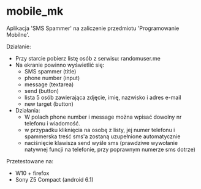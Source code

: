 # mobile_mk
Aplikacja 'SMS Spammer' na zaliczenie przedmiotu 'Programowanie Mobilne'.

Działanie:
- Przy starcie pobierz listę osób z serwisu: randomuser.me
- Na ekranie powinno wyświetlić się:
  * SMS spammer (title)
  * phone number (input)
  * message (textarea)
  * send (button)
  * lista 5 osób zawierająca zdjęcie, imię, nazwisko i adres e-mail
  * new target (button)
- Działania:
   * W polach phone number i message można wpisać dowolny nr telefonu i wiadomość.
   * w przypadku kliknięcia na osobę z listy, jej numer telefonu i spammerska treść sms'a zostaną uzupełnione automatycznie
   * naciśnięcie klawisza send wyśle sms (prawdziwe wywołanie natywnej funcji na telefonie, przy poprawnym numerze sms dotrze)

Przetestowane na:
- W10 + firefox
- Sony Z5 Compact (android 6.1)
